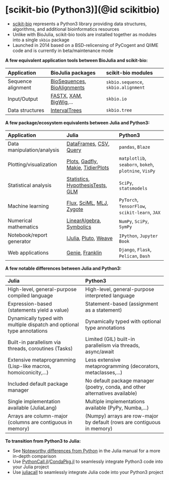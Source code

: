 # [scikit-bio (Python3)](@id scikitbio)

* [scikit-bio](http://scikit-bio.org/) represents a Python3 library providing
  data structures, algorithms, and additional bioinformatics resources
* Unlike with BioJulia, scikit-bio tools are installed together as modules into
  a single `skbio` package 
* Launched in 2014 based on a BSD-relicensing of PyCogent and QIIME code and is
  currently in beta/maintenance mode

**A few equivalent application tools between BioJulia and scikit-bio:**

| Application        | BioJulia packages                                                                                                                             | scikit-bio modules                  |
|:-------------------|:----------------------------------------------------------------------------------------------------------------------------------------------|:------------------------------------|
| Sequence alignment | [BioSequences](https://biojulia.dev/BioSequences.jl/stable/), [BioAlignments](https://biojulia.dev/BioAlignments.jl/stable/)                  | `skbio.sequence`, `skbio.alignment` |
| Input/Output       | [FASTX](https://biojulia.dev/FASTX.jl/stable/), [XAM](https://biojulia.dev/XAM.jl/stable/), [BigWig](https://biojulia.dev/BigWig.jl/dev/),... | `skbio.io`                          |
| Data structures    | [IntervalTrees](https://biojulia.dev/IntervalTrees.jl/stable/)                                                                                | `skbio.tree`                        |

**A few package/ecosystem equivalents between Julia and Python3:**

| Application                | Julia                                                                                                                                                                                    | Python3                                               |
|:---------------------------|:-----------------------------------------------------------------------------------------------------------------------------------------------------------------------------------------|:------------------------------------------------------|
| Data manipulation/analysis | [DataFrames](https://dataframes.juliadata.org/stable/), [CSV](https://csv.juliadata.org/stable/), [Query](https://www.queryverse.org/Query.jl/stable/)                                   | `pandas`, `Blaze`                                     |
| Plotting/visualization     | [Plots](https://docs.juliaplots.org/stable/), [Gadfly](http://gadflyjl.org/stable/), [Makie](https://docs.makie.org/stable/), [TidierPlots](https://github.com/TidierOrg/TidierPlots.jl) | `matplotlib`, `seaborn`, `bokeh`, `plotnine`, `VisPy` |
| Statistical analysis       | [Statistics](https://docs.julialang.org/en/v1/stdlib/Statistics/), [HypothesisTests](https://github.com/JuliaStats/HypothesisTests.jl), [GLM](https://github.com/JuliaStats/GLM.jl)      | `SciPy`, `statsmodels`                                |
| Machine learning           | [Flux](https://fluxml.ai/Flux.jl/stable/), [SciML](https://sciml.ai/),  [MLJ](https://alan-turing-institute.github.io/MLJ.jl/stable/), [Zygote](https://fluxml.ai/Zygote.jl/stable/)     | `PyTorch`, `TensorFlow`, `scikit-learn`, `JAX`        |
| Numerical mathematics      | [LinearAlgebra](https://docs.julialang.org/en/v1/stdlib/LinearAlgebra/), [Symbolics](https://symbolics.juliasymbolics.org/stable/)                                                       | `NumPy`, `SciPy`, `SymPy`                             |
| Notebook/report generator  | [IJulia](https://julialang.github.io/IJulia.jl/stable/), [Pluto](https://plutojl.org/), [Weave](https://weavejl.mpastell.com/stable/)                                                    | `IPython`, `Jupyter Book`                             |
| Web applications           | [Genie](https://genieframework.com/), [Franklin](https://franklinjl.org/)                                                                                                                | `Django`, `Flask`, `Pelican`, `Dash`                  |

**A few notable differences between Julia and Python3:**

| Julia                                                                  | Python3                                                                      |
|:-----------------------------------------------------------------------|:-----------------------------------------------------------------------------|
| High-level, general-purpose compiled language                          | High-level, general-purpose interpreted language                             |
| Expression-based (statements yield a value)                            | Statement-based (assignment as a statement)                                  |
| Dynamically typed with multiple dispatch and optional type annotations | Dynamically typed with optional type annotations                             |
| Built-in parallelism via threads, coroutines (Tasks)                   | Limited (GIL) built-in parallelism via threads, async/await                  |
| Extensive metaprogramming (Lisp-like macros, homoiconicity,...)        | Less extensive metaprogramming (decorators, metaclasses,...)                 |
| Included default package manager                                       | No default package manager (poetry, conda, and other alternatives available) |
| Single implementation available (JuliaLang)                            | Multiple implementations available (PyPy, Numba,...)                         |
| Arrays are column-major (columns are contiguous in memory)             | (Numpy) arrays are row-major by default (rows are contiguous in memory)      |

**To transition from Python3 to Julia:**
* See [Noteworthy differences from
  Python](https://docs.julialang.org/en/v1/manual/noteworthy-differences/#Noteworthy-differences-from-Python)
  in the Julia manual for a more in-depth comparison
* Use
  [PythonCall.jl](https://github.com/cjdoris/PythonCall.jl.git)/[CondaPkg.jl](https://github.com/JuliaPy/CondaPkg.jl.git)
  to seamlessly integrate Python3 code into your Julia project
* Use [juliacall](https://pypi.org/project/juliacall/) to seamlessly integrate
  Julia code into your Python3 project


